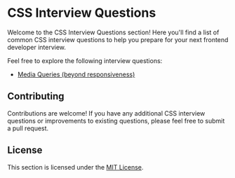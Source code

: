 # CSS Interview Questions

Welcome to the CSS Interview Questions section! Here you'll find a list of common CSS interview questions to help you prepare for your next frontend developer interview.

Feel free to explore the following interview questions:

- [Media Queries (beyond responsiveness)](<./Media%20Queries%20(beyond%20responsiveness).md>)

## Contributing

Contributions are welcome! If you have any additional CSS interview questions or improvements to existing questions, please feel free to submit a pull request.

## License

This section is licensed under the [MIT License](../LICENSE).
